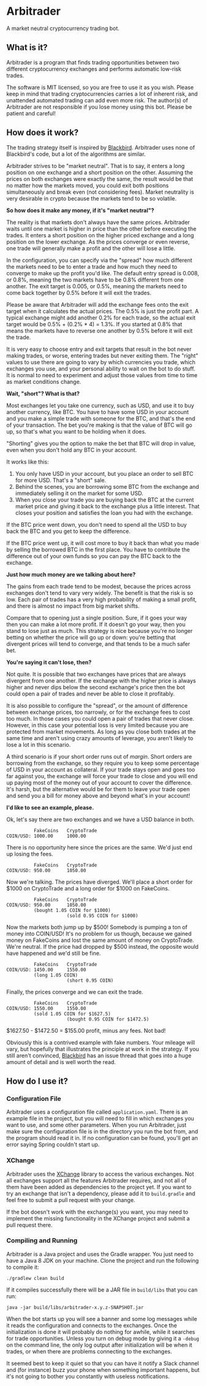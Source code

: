 # Arbitrader
A market neutral cryptocurrency trading bot.

## What is it?
Arbitrader is a program that finds trading opportunities between two different cryptocurrency exchanges and performs automatic low-risk trades.

The software is MIT licensed, so you are free to use it as you wish. Please keep in mind that trading cryptocurrencies carries a lot of inherent risk, and unattended automated trading can add even more risk. The author(s) of Arbitrader are not responsible if you lose money using this bot. Please be patient and careful!

## How does it work?
The trading strategy itself is inspired by [Blackbird](https://github.com/butor/blackbird). Arbitrader uses none of Blackbird's code, but a lot of the algorithms are similar.

Arbitrader strives to be "market neutral". That is to say, it enters a long position on one exchange and a short position on the other. Assuming the prices on both exchanges were exactly the same, the result would be that no matter how the markets moved, you could exit both positions simultaneously and break even (not considering fees). Market neutrality is very desirable in crypto because the markets tend to be so volatile.

**So how does it make any money, if it's "market neutral"?**

The reality is that markets don't always have the same prices. Arbitrader waits until one market is higher in price than the other before executing the trades. It enters a short position on the higher priced exchange and a long position on the lower exchange. As the prices converge or even reverse, one trade will generally make a profit and the other will lose a little.

In the configuration, you can specify via the "spread" how much different the markets need to be to enter a trade and how much they need to converge to make up the profit you'd like. The default entry spread is 0.008, or 0.8%, meaning the two markets have to be 0.8% different from one another. The exit target is 0.005, or 0.5%, meaning the markets need to come back together by 0.5% before it will exit the trades.

Please be aware that Arbitrader will add the exchange fees onto the exit target when it calculates the actual prices. The 0.5% is just the profit part. A typical exchange might add another 0.2% for each trade, so the actual exit target would be 0.5% + (0.2% * 4) = 1.3%. If you started at 0.8% that means the markets have to reverse one another by 0.5% before it will exit the trade.

It is very easy to choose entry and exit targets that result in the bot never making trades, or worse, entering trades but never exiting them. The "right" values to use there are going to vary by which currencies you trade, which exchanges you use, and your personal ability to wait on the bot to do stuff. It is normal to need to experiment and adjust those values from time to time as market conditions change.

**Wait, "short"? What is that?**

Most exchanges let you take one currency, such as USD, and use it to buy another currency, like BTC. You have to have some USD in your account and you make a simple trade with someone for the BTC, and that's the end of your transaction. The bet you're making is that the value of BTC will go up, so that's what you want to be holding when it does.

"Shorting" gives you the option to make the bet that BTC will drop in value, even when you don't hold any BTC in your account.

It works like this:

1. You only have USD in your account, but you place an order to sell BTC for more USD. That's a "short" sale.
1. Behind the scenes, you are borrowing some BTC from the exchange and immediately selling it on the market for some USD.
1. When you close your trade you are buying back the BTC at the current market price and giving it back to the exchange plus a little interest. That closes your position and satisfies the loan you had with the exchange.

If the BTC price went down, you don't need to spend all the USD to buy back the BTC and you get to keep the difference.

If the BTC price went up, it will cost more to buy it back than what you made by selling the borrowed BTC in the first place. You have to contribute the difference out of your own funds so you can pay the BTC back to the exchange.

**Just how much money are we talking about here?**

The gains from each trade tend to be modest, because the prices across exchanges don't tend to vary very widely. The benefit is that the risk is so low. Each pair of trades has a very high probability of making a small profit, and there is almost no impact from big market shifts.

Compare that to opening just a single position. Sure, if it goes your way then you can make a lot more profit. If it doesn't go your way, then you stand to lose just as much. This strategy is nice because you're no longer betting on whether the price will go up or down: you're betting that divergent prices will tend to converge, and that tends to be a much safer bet.

**You're saying it can't lose, then?**

Not quite. It is possible that two exchanges have prices that are always divergent from one another. If the exchange with the higher price is always higher and never dips below the second exchange's price then the bot could open a pair of trades and never be able to close it profitably.

It is also possible to configure the "spread", or the amount of difference between exchange prices, too narrowly, or for the exchange fees to cost too much. In those cases you could open a pair of trades that never close. However, in this case your potential loss is very limited because you are protected from market movements. As long as you close both trades at the same time and aren't using crazy amounts of leverage, you aren't likely to lose a lot in this scenario.

A third scenario is if your short order runs out of *margin*. Short orders are borrowing from the exchange, so they require you to keep some percentage of USD in your account as collateral. If your trade stays open and goes too far against you, the exchange will force your trade to close and you will end up paying most of the money out of your account to cover the difference. It's harsh, but the alternative would be for them to leave your trade open and send you a bill for money above and beyond what's in your account!

**I'd like to see an example, please.**

Ok, let's say there are two exchanges and we have a USD balance in both.

```
          FakeCoins   CryptoTrade
COIN/USD: 1000.00     1000.00
```

There is no opportunity here since the prices are the same. We'd just end up losing the fees.

```
          FakeCoins   CryptoTrade
COIN/USD: 950.00      1050.00
```

Now we're talking. The prices have diverged. We'll place a short order for $1000 on CryptoTrade and a long order for $1000 on FakeCoins.

```
          FakeCoins   CryptoTrade
COIN/USD: 950.00      1050.00
          (bought 1.05 COIN for $1000)
                      (sold 0.95 COIN for $1000)
```

Now the markets both jump up by $500! Somebody is pumping a ton of money into COIN/USD! It's no problem for us though, because we gained money on FakeCoins and lost the same amount of money on CryptoTrade. We're neutral. If the price had dropped by $500 instead, the opposite would have happened and we'd still be fine.

```
          FakeCoins   CryptoTrade
COIN/USD: 1450.00     1550.00
          (long 1.05 COIN)
                      (short 0.95 COIN)
```

Finally, the prices converge and we can exit the trade.

```
          FakeCoins   CryptoTrade
COIN/USD: 1550.00     1550.00
          (sold 1.05 COIN for $1627.5)
                      (bought 0.95 COIN for $1472.5)
```

$1627.50 - $1472.50 = $155.00 profit, minus any fees. Not bad!

Obviously this is a contrived example with fake numbers. Your mileage will vary, but hopefully that illustrates the principle at work in the strategy. If you still aren't convinced, [Blackbird](https://github.com/butor/blackbird/issues/100) has an issue thread that goes into a huge amount of detail and is well worth the read.

## How do I use it?

### Configuration File

Arbitrader uses a configuration file called `application.yaml`. There is an example file in the project, but you will need to fill in which exchanges you want to use, and some other parameters. When you run Arbitrader, just make sure the configuration file is in the directory you run the bot from, and the program should read it in. If no configuration can be found, you'll get an error saying Spring couldn't start up.

### XChange

Arbitrader uses the [XChange](https://github.com/knowm/XChange) library to access the various exchanges. Not all exchanges support all the features Arbitrader requires, and not all of them have been added as dependencies to the project yet. If you want to try an exchange that isn't a dependency, please add it to `build.gradle` and feel free to submit a pull request with your change.

If the bot doesn't work with the exchange(s) you want, you may need to implement the missing functionality in the XChange project and submit a pull request there.

### Compiling and Running

Arbitrader is a Java project and uses the Gradle wrapper. You just need to have a Java 8 JDK on your machine. Clone the project and run the following to compile it:

```
./gradlew clean build
```

If it compiles successfully there will be a JAR file in `build/libs` that you can run:

```
java -jar build/libs/arbitrader-x.y.z-SNAPSHOT.jar
```

When the bot starts up you will see a banner and some log messages while it reads the configuration and connects to the exchanges. Once the initialization is done it will probably do nothing for awhile, while it searches for trade opportunities. Unless you turn on debug mode by giving it a `-debug` on the command line, the only log output after initialization will be when it trades, or when there are problems connecting to the exchanges.

It seemed best to keep it quiet so that you can have it notify a Slack channel and (for instance) buzz your phone when something important happens, but it's not going to bother you constantly with useless notifications.